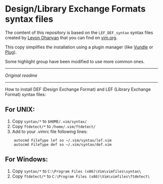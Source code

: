 # Design/Library Exchange Formats syntax files

The comtent of this repository is based on the `LEF_DEF_syntax` syntax files created by [Levon Ohanyan](http://www.vim.org/account/profile.php?user_id=67412) that you can find on [vim.org](http://www.vim.org/account/profile.php?user_id=67412).

This copy simplifies the installation using a plugin manager (like [Vundle](https://github.com/VundleVim/Vundle.vim) or [Plug](https://github.com/junegunn/vim-plug)).


Some highlight group have been modified to use more common ones.

----

*Original readme*

----

How to install DEF (Design Exchange Format) and LEF (Library Exchange Format) syntax files:

## For UNIX:
 1. Copy `syntax/*` to `$HOME/.vim/syntax/`
 2. Copy `ftdetect/*` to `/home/.vim/ftdetect/`
 3. Add to your .vimrc file following lines:
```
    autocmd FileType lef so ~/.vim/syntax/lef.vim
    autocmd FileType def so ~/.vim/syntax/def.vim
```

## For Windows:
 1. Copy `syntax/*` to `C:\Program Files (x86)\Vim\vimfiles\syntax\ `
 2. Copy `ftdetect/*` to `C:\Program Files (x86)\Vim\vimfiles\ftdetect\ `
